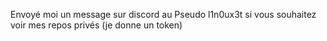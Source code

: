 Envoyé moi un message sur discord au Pseudo l1n0ux3t si vous souhaitez voir mes repos privés (je donne un token)
